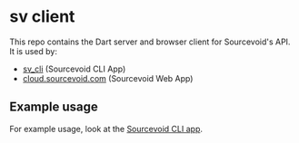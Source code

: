 # sv client

This repo contains the Dart server and browser client for Sourcevoid's API. It is used by: 

- [sv_cli](https://github.com/Sourcevoid/sv_cli) (Sourcevoid CLI App)
- [cloud.sourcevoid.com](https://cloud.sourcevoid.com/) (Sourcevoid Web App) 

## Example usage

For example usage, look at the [Sourcevoid CLI app](https://github.com/Sourcevoid/sv_cli).


